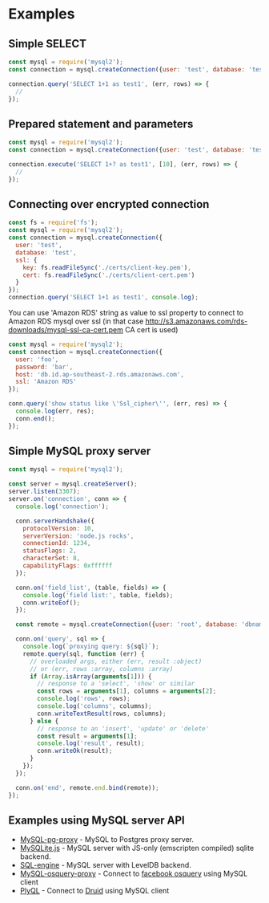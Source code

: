 # Examples

## Simple SELECT

```js
const mysql = require('mysql2');
const connection = mysql.createConnection({user: 'test', database: 'test'});

connection.query('SELECT 1+1 as test1', (err, rows) => {
  //
});
```

## Prepared statement and parameters

```js
const mysql = require('mysql2');
const connection = mysql.createConnection({user: 'test', database: 'test'});

connection.execute('SELECT 1+? as test1', [10], (err, rows) => {
  //
});
```

## Connecting over encrypted connection

```js
const fs = require('fs');
const mysql = require('mysql2');
const connection = mysql.createConnection({
  user: 'test',
  database: 'test',
  ssl: {
    key: fs.readFileSync('./certs/client-key.pem'),
    cert: fs.readFileSync('./certs/client-cert.pem')
  }
});
connection.query('SELECT 1+1 as test1', console.log);
```

You can use 'Amazon RDS' string as value to ssl property to connect to Amazon RDS mysql over ssl (in that case http://s3.amazonaws.com/rds-downloads/mysql-ssl-ca-cert.pem CA cert is used)

```js
const mysql = require('mysql2');
const connection = mysql.createConnection({
  user: 'foo',
  password: 'bar',
  host: 'db.id.ap-southeast-2.rds.amazonaws.com',
  ssl: 'Amazon RDS'
});

conn.query('show status like \'Ssl_cipher\'', (err, res) => {
  console.log(err, res);
  conn.end();
});
```


## Simple MySQL proxy server

```js
const mysql = require('mysql2');

const server = mysql.createServer();
server.listen(3307);
server.on('connection', conn => {
  console.log('connection');

  conn.serverHandshake({
    protocolVersion: 10,
    serverVersion: 'node.js rocks',
    connectionId: 1234,
    statusFlags: 2,
    characterSet: 8,
    capabilityFlags: 0xffffff
  });

  conn.on('field_list', (table, fields) => {
    console.log('field list:', table, fields);
    conn.writeEof();
  });

  const remote = mysql.createConnection({user: 'root', database: 'dbname', host:'server.example.com', password: 'secret'});

  conn.on('query', sql => {
    console.log(`proxying query: ${sql}`);
    remote.query(sql, function (err) {
      // overloaded args, either (err, result :object)
      // or (err, rows :array, columns :array)
      if (Array.isArray(arguments[1])) {
        // response to a 'select', 'show' or similar
        const rows = arguments[1], columns = arguments[2];
        console.log('rows', rows);
        console.log('columns', columns);
        conn.writeTextResult(rows, columns);
      } else {
        // response to an 'insert', 'update' or 'delete'
        const result = arguments[1];
        console.log('result', result);
        conn.writeOk(result);
      }
    });
  });

  conn.on('end', remote.end.bind(remote));
});
```

## Examples using MySQL server API

  - [MySQL-pg-proxy](https://github.com/sidorares/mysql-pg-proxy)  - MySQL to Postgres proxy server.
  - [MySQLite.js](https://github.com/sidorares/mysqlite.js) - MySQL server with JS-only (emscripten compiled) sqlite backend.
  - [SQL-engine](https://github.com/eugeneware/sql-engine) - MySQL server with LevelDB backend.
  - [MySQL-osquery-proxy](https://github.com/sidorares/mysql-osquery-proxy) - Connect to [facebook osquery](https://osquery.io/) using MySQL client
  - [PlyQL](https://github.com/implydata/plyql) - Connect to [Druid](http://druid.io/) using MySQL client
